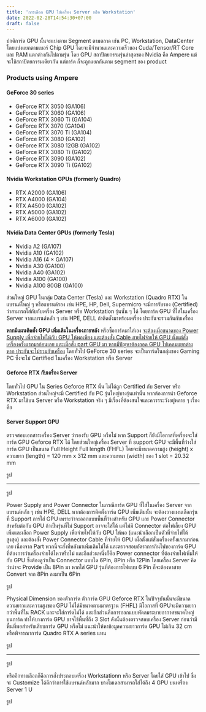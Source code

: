 ```yaml
---
title: 'การเลือก GPU ใส่เครื่อง Server หรือ Workstation'
date: 2022-02-28T14:54:30+07:00
draft: false
---
```

ปกติการ์ด GPU นั้นจะแบ่งตาม Segment ตามตลาด เช่น PC, Workstation, DataCenter โดยแบ่งแยกตามเบอร์ Chip GPU โดยจะมีจำนวนและความเร็วของ Cuda/Tensor/RT Core และ RAM แตกต่างกันไปตามรุ่น โดย GPU สถาปัตยกรรมรุ่นล่าสุดของ Nvidia คือ Ampere แม้จะใช้สถาปัตยกรรมเดียวกัน แต่การ์ด ก็จะถูกแยกกันตาม segment ของ product 

### Products using Ampere
#### GeForce 30 series
* GeForce RTX 3050 (GA106)
* GeForce RTX 3060 (GA106)
* GeForce RTX 3060 Ti (GA104)
* GeForce RTX 3070 (GA104)
* GeForce RTX 3070 Ti (GA104)
* GeForce RTX 3080 (GA102)
* GeForce RTX 3080 12GB (GA102)
* GeForce RTX 3080 Ti (GA102)
* GeForce RTX 3090 (GA102)
* GeForce RTX 3090 Ti (GA102)

#### Nvidia Workstation GPUs (formerly Quadro)
* RTX A2000 (GA106)
* RTX A4000 (GA104)
* RTX A4500 (GA102)
* RTX A5000 (GA102)
* RTX A6000 (GA102)

#### Nvidia Data Center GPUs (formerly Tesla)
* Nvidia A2 (GA107)
* Nvidia A10 (GA102)
* Nvidia A16 (4 × GA107)
* Nvidia A30 (GA100)
* Nvidia A40 (GA102)
* Nvidia A100 (GA100)
* Nvidia A100 80GB (GA100)

ส่วนใหญ่ GPU ในกลุ่ม Data Center (Tesla) และ Workstation (Quadro RTX) ในแบรนด์ใหญ่ ๆ หรือแบรนด์รอง เช่น HPE, HP, Dell, Supermicro จะมีการรับรอง (Certified) ว่าสามารถใส่กับกับเครื่อง Server หรือ Workstation รุ่นนั้น ๆ ได้ โดยการ์ด GPU ที่ใส่ในเครื่อง Server จากแบรนด์หลัก ๆ เช่น HPE, DELL ถ้าติดตั้งมาพร้อมเครื่อง ประกันจะรวมกันกับเครื่อง

<b>หากมีแผนติดตั้ง GPU เพิ่มเติมในเครื่องภายหลัง</b> หรือซื้อการ์ดมาใส่เอง <u>จะต้องเผื่อขนาดของ Power Supply เพื่อจ่ายไฟให้กับ GPU ให้พอเพียง และต้องสั่ง Cable สายไฟจ่ายให้ GPU ตั้งแต่สั่งเครื่องครั้งแรกมาก่อนเลย และเมื่อสั่ง part GPU มา หากมีปัญหาต้องถอด GPU ไปเคลมแยกต่างหาก ประกันจะไม่รวมกับเครื่อง</u> โดยทั่วไป GeForce 30 series จะเป็นการ์ดในกลุ่มของ Gaming PC ซึ่งจะไม่ Certified ในเครื่อง Workstation หรือ Server

#### Geforce RTX กับเครื่อง Server
โดยทั่วไป GPU ใน Series Geforce RTX นั้น ไม่ได้ถูก Certified กับ Server หรือ Workstation ส่วนใหญ่จะมี Certified กับ PC รุ่นใหญ่บางรุ่นเท่านั้น หากต้องการนำ Geforce RTX มาใช้บน Server หรือ Workstation จริง ๆ มีเรื่องที่ต้องสนใจและควรรระวังอยู่หลาย ๆ เรื่อง คือ

#### Server Support GPU
ตรวจสอบเอกสารเครื่อง Server ว่ารองรับ GPU หรือไม่ หาก Support ก็ยังมีโอกาสที่เครื่องจะใส่การ์ด GPU Geforce RTX ได้ โดยส่วนใหญ่เครื่อง Server ที่ support GPU จะมีพื้นที่ว่างใส่การ์ด GPU เป็นขนาด Full Height Full length (FHFL) 
โดยจะมีขนาดความสูง (height) x ความยาว (length) = 120 mm x 312 mm
และความหนา (width) ของ 1 slot = 20.32 mm


รูป


---


รูป

Power Supply and Power Connector
ในกรณีการ์ด GPU ที่ใส่ในเครื่อง Server จากแบรนด์หลัก ๆ เช่น HPE, DELL หากต้องการติดตั้งการ์ด GPU เพิ่มเติมนั้น จะต้องวางแผนเลือกรุ่นที่ Support การใส่ GPU เพราะว่าจะออกแบบพื้นที่ว่างสำหรับ GPU และ Power Connector สำหรับต่อกับ GPU ถ้าเป็นรุ่นที่ไม่ Support อาจจะใส่ได้ แต่ไม่มี Connector ต่อไฟเลี้ยง GPU เพิ่มและเลือก Power Supply เพื่อจ่ายไฟให้กับ GPU ให้พอ (แนะนำเลือกเป็นตัวที่จ่ายไฟได้สูงสุด) และต้องสั่ง Power Connector Cable ที่จ่ายให้ GPU เผื่อตั้งแต่สั่งเครื่องครั้งแรกมาก่อนเลย เนื่องจาก Part พวกนี้จะสั่งที่หลังมาเพิ่มเติมไม่ได้ และตรวจสอบอัตราการกินไฟของการ์ด GPU ที่ต้องการว่าเครื่องจ่ายได้ไหวหรือไม่ และอีกส่วนหนึ่งก็คือ Power connector ที่ต้องจ่ายไฟเพิ่มให้กับ GPU ซึ่งต้องดูว่าเป็น Connector แบบใด 6Pin, 8Pin หรือ 12Pin โดยเครื่อง Server คิดว่าน่าจะ Provide เป็น 8Pin มา หากใส่ GPU รุ่นที่ต้องการไฟแบบ 6 Pin ก็จะต้องหาสาย Convert จาก 8Pin ลงมาเป็น 6Pin



รูป




Physical Dimension ของตัวการ์ด
ตัวการ์ด GPU Geforce RTX ในปัจจุบันนั้นจะมีขนาดความยาวและความสูงของ GPU ไม่ได้มีขนาดตามมาตรฐาน (FHFL) มีโอกาสที่ GPUจะมีความยาวกว่าพื้นที่ใน RACK และจะใส่การ์ดไม่ได้ และอีกส่วนคือการออกแบบพัดลมระบายอากาศขนาดใหญ่บนการ์ด ทำให้บางการ์ด GPU อาจใช้พื้นที่ถึง 3 Slot ดังนั้นต้องตรวจสอบเครื่อง Server ก่อนว่ามีพื้นที่พอสำหรับเสียบการ์ด GPU หรือไม่ แนะนำให้หาข้อมูลความยาวการ์ด GPU ไม่เกิน 32 cm หรือพิจารณาการ์ด Quadro RTX A series แทน


รูป


---

รูป


หรืออีกทางเลือกก็คือการสั่งประกอบเครื่อง Workstationn หรือ Server โดยใส่ GPU เข้าไป ซึ่งจะ Customize ได้ดีกว่าการใช้แบรนด์หลักมาก บางโมเดลสามารถใส่ได้ถึง 4 GPU บนเครื่อง Server 1 U


รูป







